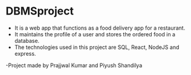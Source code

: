 # DBMSproject
* It is a web app that functions as a food delivery app for a restaurant. 
* It maintains the profile of a user and stores the ordered food in a database.
* The technologies used in this project are SQL, React, NodeJS and express.

 -Project made by Prajjwal Kumar and Piyush Shandilya
